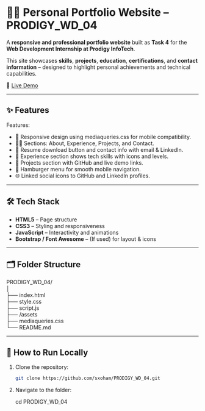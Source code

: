 # 🧑‍💻 Personal Portfolio Website – PRODIGY_WD_04

A **responsive and professional portfolio website** built as **Task 4** for the **Web Development Internship at Prodigy InfoTech**.

This site showcases **skills**, **projects**, **education**, **certifications**, and **contact information** – designed to highlight personal achievements and technical capabilities.

🔗 [Live Demo](https://gauri0304.github.io/PRODIGY_WD_04/)

---

## ✨ Features

Features:
- 🧩 Responsive design using mediaqueries.css for mobile compatibility.
- 👨‍💻 Sections: About, Experience, Projects, and Contact.
- 📄 Resume download button and contact info with email & LinkedIn.
- 💼 Experience section shows tech skills with icons and levels.
- 🔗 Projects section with GitHub and live demo links.
- 📱 Hamburger menu for smooth mobile navigation.
- 🌐 Linked social icons to GitHub and LinkedIn profiles.

---

## 🛠️ Tech Stack

- **HTML5** – Page structure
- **CSS3** – Styling and responsiveness
- **JavaScript** – Interactivity and animations
- **Bootstrap / Font Awesome** – (If used) for layout & icons

---

## 🗂️ Folder Structure

PRODIGY_WD_04/ <br>
│ <br>
├── index.html <br>
├── style.css <br>
├── script.js <br>
├── /assets <br>
├── mediaqueries.css <br>
└── README.md 

---

## 🚀 How to Run Locally

1. Clone the repository:
   ```bash
   git clone https://github.com/sxoham/PRODIGY_WD_04.git

2. Navigate to the folder:

   cd PRODIGY_WD_04

